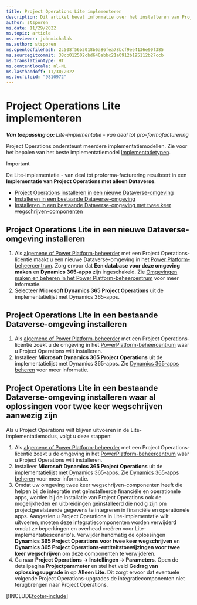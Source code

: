 ```yaml
---
title: Project Operations Lite implementeren
description: Dit artikel bevat informatie over het installeren van Project Operations Lite-implementatie - van deal tot pro-formafacturering.
author: stsporen
ms.date: 11/29/2022
ms.topic: article
ms.reviewer: johnmichalak
ms.author: stsporen
ms.openlocfilehash: 2c508f56b3018b6a86fea78bcf9ee4136e90f385
ms.sourcegitcommit: 38cb012502cbd640abbc21a0912b195112b27ccb
ms.translationtype: HT
ms.contentlocale: nl-NL
ms.lasthandoff: 11/30/2022
ms.locfileid: "9810972"
---
```

# <a name="deploy-project-operations-lite"></a>Project Operations Lite implementeren

_**Van toepassing op:** Lite-implementatie - van deal tot pro-formafacturering_



Project Operations ondersteunt meerdere implementatiemodellen. Zie voor het bepalen van het beste implementatiemodel [Implementatietypen](determine-deployment-type.md).


> [!IMPORTANT]
> De Lite-implementatie - van deal tot proforma-facturering resulteert in een **Implementatie van Project Operations met alleen Dataverse**.

- [Project Operations installeren in een nieuwe Dataverse-omgeving](#new)
- [Installeren in een bestaande Dataverse-omgeving](#existing)
- [Installeren in een bestaande Dataverse-omgeving met twee keer wegschrijven-componenten](#existingdw)



## <a name="install-project-operations-lite-to-a-new-dataverse-environment"></a><a name="new"></a>Project Operations Lite in een nieuwe Dataverse-omgeving installeren

1. Als [algemene of Power Platform-beheerder](/power-platform/admin/global-service-administrators-can-administer-without-license) met een Project Operations-licentie maakt u een nieuwe Dataverse-omgeving in het [Power Platform-beheercentrum](https://admin.powerplatform.com). Zorg ervoor dat **Een database voor deze omgeving maken** en **Dynamics 365-apps** zijn ingeschakeld. Zie [Omgevingen maken en beheren in het Power Platform-beheercentrum](/power-platform/admin/create-environment#create-an-environment-in-the-power-platform-admin-center) voor meer informatie.
1. Selecteer **Microsoft Dynamics 365 Project Operations** uit de implementatielijst met Dynamics 365-apps.


## <a name="install-project-operations-lite-to-an-existing-dataverse-environment"></a><a name="existing"></a>Project Operations Lite in een bestaande Dataverse-omgeving installeren 
1. Als [algemene of Power Platform-beheerder](/power-platform/admin/global-service-administrators-can-administer-without-license) met een Project Operations-licentie zoekt u de omgeving in het [PowerPlatform-beheercentrum](https://admin.powerplatform.com) waar u Project Operations wilt installeren.
1. Installeer **Microsoft Dynamics 365 Project Operations** uit de implementatielijst met Dynamics 365-apps. Zie [Dynamics 365-apps beheren](/power-platform/admin/manage-apps) voor meer informatie.

## <a name="install-project-operations-lite-to-an-existing-dataverse-environment-where-dual-write-solutions-are-already-present"></a><a name="existingdw"></a>Project Operations Lite in een bestaande Dataverse-omgeving installeren waar al oplossingen voor twee keer wegschrijven aanwezig zijn

Als u Project Operations wilt blijven uitvoeren in de Lite-implementatiemodus, volgt u deze stappen:

1. Als [algemene of Power Platform-beheerder](/power-platform/admin/global-service-administrators-can-administer-without-license) met een Project Operations-licentie zoekt u de omgeving in het [PowerPlatform-beheercentrum](https://admin.powerplatform.com) waar u Project Operations wilt installeren.
1. Installeer **Microsoft Dynamics 365 Project Operations** uit de implementatielijst met Dynamics 365-apps. Zie [Dynamics 365-apps beheren](/power-platform/admin/manage-apps) voor meer informatie.
1. Omdat uw omgeving twee keer wegschrijven-componenten heeft die helpen bij de integratie met geïnstalleerde financiële en operationele apps, worden bij de installatie van Project Operations ook de mogelijkheden en uitbreidingen geïnstalleerd die nodig zijn om projectgerelateerde gegevens te integreren in financiële en operationele apps. Aangezien u Project Operations in Lite-implementatie wilt uitvoeren, moeten deze integratiecomponenten worden verwijderd omdat ze beperkingen en overhead creëren voor Lite-implementatiescenario's. Verwijder handmatig de oplossingen **Dynamics 365 Project Operations voor twee keer wegschrijven** en **Dynamics 365 Project Operations-entiteitstoewijzingen voor twee keer wegschrijven** om deze componenten te verwijderen.
1. Ga naar **Project Operations -> Instellingen -> Parameters**. Open de detailpagina **Projectparameter** en stel het veld **Gedrag van oplossingsupgrade** in op **Alleen Lite**. Dit zorgt ervoor dat eventuele volgende Project Operations-upgrades de integratiecomponenten niet terugbrengen naar Project Operations.  

[!INCLUDE[footer-include](../includes/footer-banner.md)]
